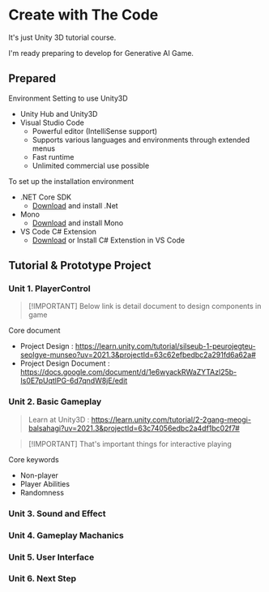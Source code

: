 
# Create with The Code

It's just Unity 3D tutorial course.

I'm ready preparing to develop for Generative AI Game.

## Prepared

Environment Setting to use Unity3D
- Unity Hub and Unity3D
- Visual Studio Code 
  - Powerful editor (IntelliSense support)
  - Supports various languages ​​and environments through extended menus
  - Fast runtime
  - Unlimited commercial use possible

To set up the installation environment
- .NET Core SDK
  - [Download](https://dotnet.microsoft.com/ko-kr/download) and install .Net 
- Mono
  - [Download](https://www.mono-project.com/download/stable/) and install Mono
- VS Code C# Extension
  - [Download](https://marketplace.visualstudio.com/items?itemName=ms-dotnettools.csharp) or Install C# Extenstion in VS Code


## Tutorial & Prototype Project
### Unit 1. PlayerControl 

> [!IMPORTANT] Below link is detail document to design components in game

Core document
- Project Design : <https://learn.unity.com/tutorial/silseub-1-peurojegteu-seolgye-munseo?uv=2021.3&projectId=63c62efbedbc2a291fd6a62a#>
- Project Design Document : <https://docs.google.com/document/d/1e6wyackRWaZYTAzl25b-Is0E7pUqtlPG-6d7qndW8jE/edit>

### Unit 2. Basic Gameplay
> Learn at Unity3D : <https://learn.unity.com/tutorial/2-2gang-meogi-balsahagi?uv=2021.3&projectId=63c74056edbc2a4df1bc02f7#>

> [!IMPORTANT] That's important things for interactive playing

Core keywords
- Non-player
- Player Abilities
- Randomness

### Unit 3. Sound and Effect
### Unit 4. Gameplay Machanics
### Unit 5. User Interface
### Unit 6. Next Step